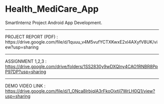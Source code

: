 # Health_MediCare_App
SmartInternz Project Android App Development.
<hr>
PROJECT REPORT (PDF) : https://drive.google.com/file/d/1quuu_v4M5vufYCTXKwxE2xl4AXyfV8UK/view?usp=sharing
<hr>

ASSIGNMENT 1,2,3 : https://drive.google.com/drive/folders/1SS2830y9wDXQlny4CAO1RNBR8PpP97DP?usp=sharing
<hr>

DEMO VIDEO LINK : https://drive.google.com/file/d/1_ONca8lrbjqlA3rFkoOjxtjl7WrLH0Q1/view?usp=sharing
